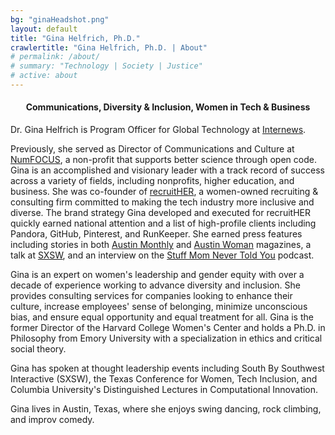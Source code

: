 ```yaml
---
bg: "ginaHeadshot.png"
layout: default
title: "Gina Helfrich, Ph.D."
crawlertitle: "Gina Helfrich, Ph.D. | About"
# permalink: /about/
# summary: "Technology | Society | Justice"
# active: about
---
```


<h4 align="center">Communications, Diversity & Inclusion, Women in Tech & Business</h4>  

Dr. Gina Helfrich is Program Officer for Global Technology at [Internews](https://globaltech.internews.org/).  

Previously, she served as Director of Communications and Culture at [NumFOCUS](https://numfocus.org), a non-profit that supports better science through open code. Gina is an accomplished and visionary leader with a track record of success across a variety of fields, including nonprofits, higher education, and business. She was co-founder of [recruitHER](http://medium.com/@recruither), a women-owned recruiting & consulting firm committed to making the tech industry more inclusive and diverse. The brand strategy Gina developed and executed for recruitHER quickly earned national attention and a list of high-profile clients including Pandora, GitHub, Pinterest, and RunKeeper. She earned press features including stories in both [Austin Monthly](http://www.austinmonthly.com/AM/February-2016/Women-We-Love-Gina-Helfrich-Ashley-Doyal/) and [Austin Woman](http://www.austinwomanmagazine.com/articles/now-hiring-diversity) magazines, a talk at [SXSW](http://schedule.sxsw.com/2016/events/event_PP51520), and an interview on the [Stuff Mom Never Told You](http://www.stuffmomnevertoldyou.com/podcasts/spill-your-salary-secrets/) podcast.

Gina is an expert on women's leadership and gender equity with over a decade of experience working to advance diversity and inclusion. She provides consulting services for companies looking to enhance their culture, increase employees' sense of belonging, minimize unconscious bias, and ensure equal opportunity and equal treatment for all. Gina is the former Director of the Harvard College Women's Center and holds a Ph.D. in Philosophy from Emory University with a specialization in ethics and critical social theory.

Gina has spoken at thought leadership events including South By Southwest Interactive (SXSW), the Texas Conference for Women, Tech Inclusion, and Columbia University's Distinguished Lectures in Computational Innovation.

Gina lives in Austin, Texas, where she enjoys swing dancing, rock climbing, and improv comedy.
